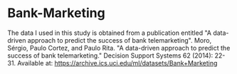 # Bank-Marketing
The data I used in this study is obtained from a publication entitled "A data-driven approach to predict the success of bank telemarketing". Moro, Sérgio, Paulo Cortez, and Paulo Rita. "A data-driven approach to predict the success of bank telemarketing." Decision Support Systems 62 (2014): 22-31. Available at: https://archive.ics.uci.edu/ml/datasets/Bank+Marketing
